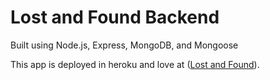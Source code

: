 # Lost and Found Backend

Built using Node.js, Express, MongoDB, and Mongoose

This app is deployed in heroku and love at ([Lost and Found](https://lost-and-found-ph-83d720ab6d69.herokuapp.com/)).
